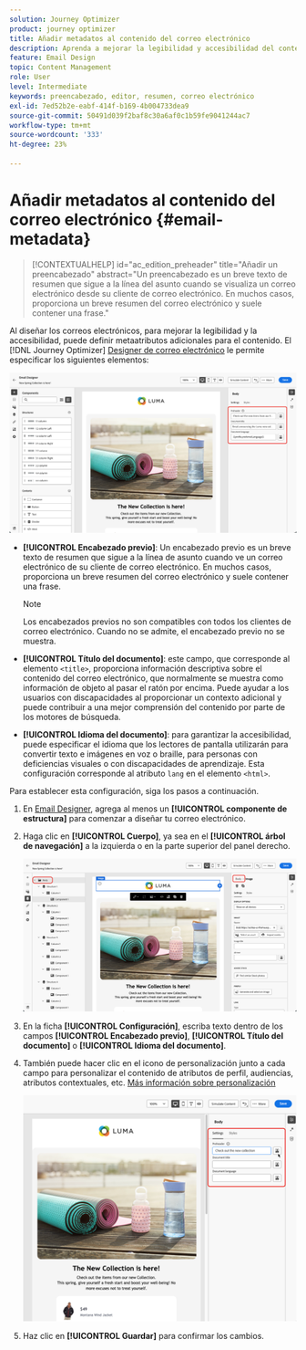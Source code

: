 ```yaml
---
solution: Journey Optimizer
product: journey optimizer
title: Añadir metadatos al contenido del correo electrónico
description: Aprenda a mejorar la legibilidad y accesibilidad del contenido del correo electrónico con los metadatos en Journey Optimizer
feature: Email Design
topic: Content Management
role: User
level: Intermediate
keywords: preencabezado, editor, resumen, correo electrónico
exl-id: 7ed52b2e-eabf-414f-b169-4b004733dea9
source-git-commit: 50491d039f2baf8c30a6af0c1b59fe9041244ac7
workflow-type: tm+mt
source-wordcount: '333'
ht-degree: 23%

---
```


# Añadir metadatos al contenido del correo electrónico {#email-metadata}

>[!CONTEXTUALHELP]
>id="ac_edition_preheader"
>title="Añadir un preencabezado"
>abstract="Un preencabezado es un breve texto de resumen que sigue a la línea del asunto cuando se visualiza un correo electrónico desde su cliente de correo electrónico. En muchos casos, proporciona un breve resumen del correo electrónico y suele contener una frase."

Al diseñar los correos electrónicos, para mejorar la legibilidad y la accesibilidad, puede definir metaatributos adicionales para el contenido. El [!DNL Journey Optimizer] [Designer de correo electrónico](get-started-email-design.md) le permite especificar los siguientes elementos:

![](assets/email_body_settings_ex.png)

* **[!UICONTROL Encabezado previo]**: Un encabezado previo es un breve texto de resumen que sigue a la línea de asunto cuando ve un correo electrónico de su cliente de correo electrónico. En muchos casos, proporciona un breve resumen del correo electrónico y suele contener una frase.

  >[!NOTE]
  >
  >Los encabezados previos no son compatibles con todos los clientes de correo electrónico. Cuando no se admite, el encabezado previo no se muestra.

* **[!UICONTROL Título del documento]**: este campo, que corresponde al elemento `<title>`, proporciona información descriptiva sobre el contenido del correo electrónico, que normalmente se muestra como información de objeto al pasar el ratón por encima. Puede ayudar a los usuarios con discapacidades al proporcionar un contexto adicional y puede contribuir a una mejor comprensión del contenido por parte de los motores de búsqueda.

* **[!UICONTROL Idioma del documento]**: para garantizar la accesibilidad, puede especificar el idioma que los lectores de pantalla utilizarán para convertir texto e imágenes en voz o braille, para personas con deficiencias visuales o con discapacidades de aprendizaje. Esta configuración corresponde al atributo `lang` en el elemento `<html>`.

Para establecer esta configuración, siga los pasos a continuación.

1. En [Email Designer](content-from-scratch.md), agrega al menos un **[!UICONTROL componente de estructura]** para comenzar a diseñar tu correo electrónico.

1. Haga clic en **[!UICONTROL Cuerpo]**, ya sea en el **[!UICONTROL árbol de navegación]** a la izquierda o en la parte superior del panel derecho.

   ![](assets/email_body.png)

1. En la ficha **[!UICONTROL Configuración]**, escriba texto dentro de los campos **[!UICONTROL Encabezado previo]**, **[!UICONTROL Título del documento]** o **[!UICONTROL Idioma del documento]**.

1. También puede hacer clic en el icono de personalización junto a cada campo para personalizar el contenido de atributos de perfil, audiencias, atributos contextuales, etc. [Más información sobre personalización](../personalization/personalization-build-expressions.md)

   ![](assets/email_body_settings.png)

1. Haz clic en **[!UICONTROL Guardar]** para confirmar los cambios.